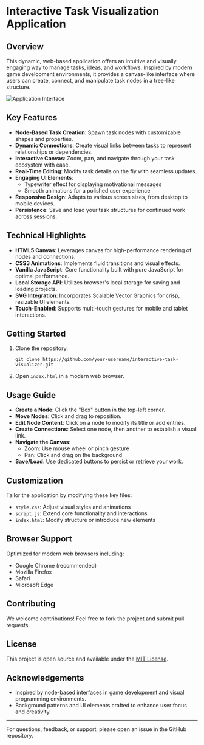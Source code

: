 # Interactive Task Visualization Application

## Overview

This dynamic, web-based application offers an intuitive and visually engaging way to manage tasks, ideas, and workflows. Inspired by modern game development environments, it provides a canvas-like interface where users can create, connect, and manipulate task nodes in a tree-like structure.

![Application Interface](imgs/face1.jpg)

## Key Features

- **Node-Based Task Creation**: Spawn task nodes with customizable shapes and properties.
- **Dynamic Connections**: Create visual links between tasks to represent relationships or dependencies.
- **Interactive Canvas**: Zoom, pan, and navigate through your task ecosystem with ease.
- **Real-Time Editing**: Modify task details on the fly with seamless updates.
- **Engaging UI Elements**: 
  - Typewriter effect for displaying motivational messages
  - Smooth animations for a polished user experience
- **Responsive Design**: Adapts to various screen sizes, from desktop to mobile devices.
- **Persistence**: Save and load your task structures for continued work across sessions.

## Technical Highlights

- **HTML5 Canvas**: Leverages canvas for high-performance rendering of nodes and connections.
- **CSS3 Animations**: Implements fluid transitions and visual effects.
- **Vanilla JavaScript**: Core functionality built with pure JavaScript for optimal performance.
- **Local Storage API**: Utilizes browser's local storage for saving and loading projects.
- **SVG Integration**: Incorporates Scalable Vector Graphics for crisp, resizable UI elements.
- **Touch-Enabled**: Supports multi-touch gestures for mobile and tablet interactions.

## Getting Started

1. Clone the repository:
   ```
   git clone https://github.com/your-username/interactive-task-visualizer.git
   ```
2. Open `index.html` in a modern web browser.

## Usage Guide

- **Create a Node**: Click the "Box" button in the top-left corner.
- **Move Nodes**: Click and drag to reposition.
- **Edit Node Content**: Click on a node to modify its title or add entries.
- **Create Connections**: Select one node, then another to establish a visual link.
- **Navigate the Canvas**: 
  - Zoom: Use mouse wheel or pinch gesture
  - Pan: Click and drag on the background
- **Save/Load**: Use dedicated buttons to persist or retrieve your work.

## Customization

Tailor the application by modifying these key files:
- `style.css`: Adjust visual styles and animations
- `script.js`: Extend core functionality and interactions
- `index.html`: Modify structure or introduce new elements

## Browser Support

Optimized for modern web browsers including:
- Google Chrome (recommended)
- Mozilla Firefox
- Safari
- Microsoft Edge

## Contributing

We welcome contributions! Feel free to fork the project and submit pull requests.

## License

This project is open source and available under the [MIT License](LICENSE).

## Acknowledgements

- Inspired by node-based interfaces in game development and visual programming environments.
- Background patterns and UI elements crafted to enhance user focus and creativity.

---

For questions, feedback, or support, please open an issue in the GitHub repository.
